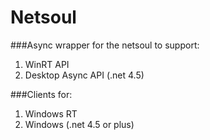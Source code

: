 # Netsoul


###Async wrapper for the netsoul to support:
1. WinRT API
2. Desktop Async API (.net 4.5)

###Clients for:

1. Windows RT
2. Windows (.net 4.5 or plus)